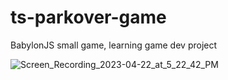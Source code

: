 # ts-parkover-game
BabylonJS small game, learning game dev project

![Screen_Recording_2023-04-22_at_5_22_42_PM](https://user-images.githubusercontent.com/3184210/233783253-5e5ab889-a851-48c1-8183-60df69f16364.gif)
